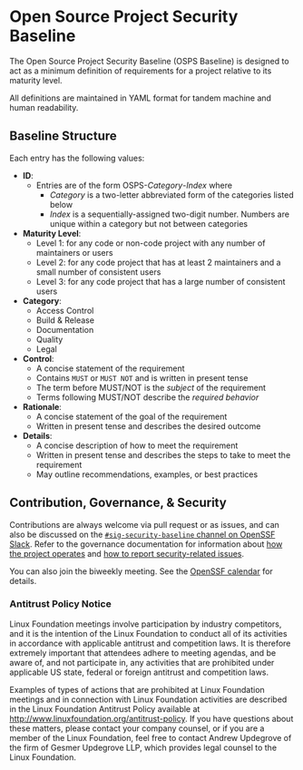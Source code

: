 # Open Source Project Security Baseline

The Open Source Project Security Baseline (OSPS Baseline) is designed to act as a minimum definition of requirements for a project relative to its maturity level.

All definitions are maintained in YAML format for tandem machine and human readability.

## Baseline Structure

Each entry has the following values:

- **ID**:
  - Entries are of the form OSPS-_Category_-_Index_ where
    - *Category* is a two-letter abbreviated form of the categories listed below
    - *Index* is a sequentially-assigned two-digit number. Numbers are unique within a category but not between categories
- **Maturity Level**:
  - Level 1: for any code or non-code project with any number of maintainers or users
  - Level 2: for any code project that has at least 2 maintainers and a small number of consistent users
  - Level 3: for any code project that has a large number of consistent users
- **Category**:
  - Access Control
  - Build & Release
  - Documentation
  - Quality
  - Legal
- **Control**:
  - A concise statement of the requirement
  - Contains `MUST` or `MUST NOT` and is written in present tense
  - The term before MUST/NOT is the _subject_ of the requirement
  - Terms following MUST/NOT describe the _required behavior_
- **Rationale**:
  - A concise statement of the goal of the requirement
  - Written in present tense and describes the desired outcome
- **Details**:
  - A concise description of how to meet the requirement
  - Written in present tense and describes the steps to take to meet the requirement
  - May outline recommendations, examples, or best practices

## Contribution, Governance, & Security

Contributions are always welcome via pull request or as issues, and can also be discussed on the [`#sig-security-baseline` channel on OpenSSF Slack](https://openssf.slack.com/archives/C07DC6TT2QY). Refer to the governance documentation for information about [how the project operates] and [how to report security-related issues].

You can also join the biweekly meeting.
See the [OpenSSF calendar](https://calendar.google.com/calendar/u/0?cid=czYzdm9lZmhwNWk5cGZsdGI1cTY3bmdwZXNAZ3JvdXAuY2FsZW5kYXIuZ29vZ2xlLmNvbQ) for details.

### Antitrust Policy Notice

Linux Foundation meetings involve participation by industry competitors, and it is the intention of the Linux Foundation to conduct all of its activities in accordance with applicable antitrust and competition laws. It is therefore extremely important that attendees adhere to meeting agendas, and be aware of, and not participate in, any activities that are prohibited under applicable US state, federal or foreign antitrust and competition laws.

Examples of types of actions that are prohibited at Linux Foundation meetings and in connection with Linux Foundation activities are described in the Linux Foundation Antitrust Policy available at http://www.linuxfoundation.org/antitrust-policy. If you have questions about these matters, please contact your company counsel, or if you are a member of the Linux Foundation, feel free to contact Andrew Updegrove of the firm of Gesmer Updegrove LLP, which provides legal counsel to the Linux Foundation.

[how the project operates]: governance/GOVERNANCE.md
[how to report security-related issues]: governance/SECURITY.md
